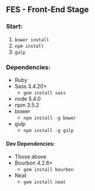 ## FES - Front-End Stage

### Start:
1. `bower install`
2. `npm install`
3. `gulp`

### Dependencies:
- Ruby
- Sass 3.4.20+
  - `gem install sass`
- node 5.4.0
- npm 3.5.2
- bower
  - `npm install -g bower`
- gulp
  - `npm install -g gulp`
#### Dev Dependencies:
- Those above
- Bourbon 4.2.6+
  - `gem install bourbon`
- Neat
  - `gem install neat`
